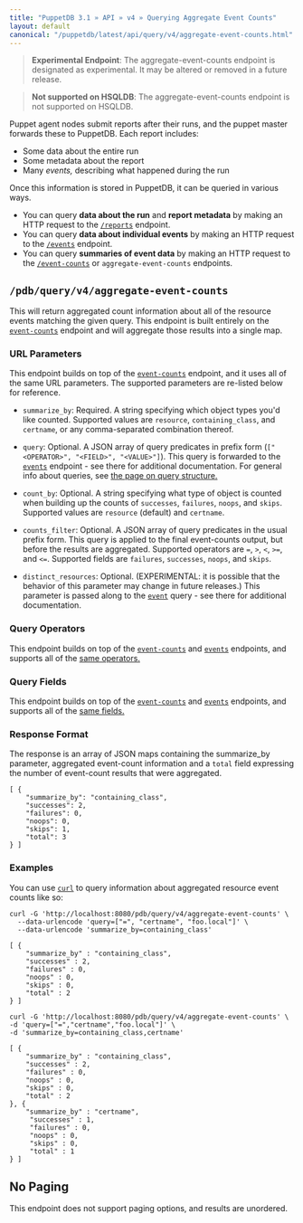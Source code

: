 ```yaml
---
title: "PuppetDB 3.1 » API » v4 » Querying Aggregate Event Counts"
layout: default
canonical: "/puppetdb/latest/api/query/v4/aggregate-event-counts.html"
---
```


[event-counts]: ./event-counts.html
[events]: ./events.html
[curl]: ../curl.html
[query]: ./query.html

> **Experimental Endpoint**: The aggregate-event-counts endpoint is designated
> as experimental. It may be altered or removed in a future release.

> **Not supported on HSQLDB**: The aggregate-event-counts endpoint is not
> supported on HSQLDB.

Puppet agent nodes submit reports after their runs, and the puppet master forwards these to PuppetDB. Each report includes:

* Some data about the entire run
* Some metadata about the report
* Many _events,_ describing what happened during the run

Once this information is stored in PuppetDB, it can be queried in various ways.

* You can query **data about the run** and **report metadata** by making an HTTP request to the [`/reports`](./reports.html) endpoint.
* You can query **data about individual events** by making an HTTP request to the [`/events`][events] endpoint.
* You can query **summaries of event data** by making an HTTP request to the [`/event-counts`][event-counts] or `aggregate-event-counts` endpoints.

## `/pdb/query/v4/aggregate-event-counts`

This will return aggregated count information about all of the resource events matching the given query.
This endpoint is built entirely on the [`event-counts`][event-counts] endpoint and will aggregate those
results into a single map.

### URL Parameters

This endpoint builds on top of the [`event-counts`][event-counts] endpoint, and it uses all of the same URL parameters. The supported parameters are re-listed below for reference.

* `summarize_by`: Required. A string specifying which object types you'd like counted. Supported values are
`resource`, `containing_class`, and `certname`, or any comma-separated
combination thereof.

* `query`: Optional. A JSON array of query predicates in prefix form (`["<OPERATOR>", "<FIELD>", "<VALUE>"]`).
This query is forwarded to the [`events`][events] endpoint - see there for additional documentation.
For general info about queries, see [the page on query structure.][query]

* `count_by`: Optional. A string specifying what type of object is counted when building up the counts of
`successes`, `failures`, `noops`, and `skips`. Supported values are `resource` (default) and `certname`.

* `counts_filter`: Optional. A JSON array of query predicates in the usual prefix form. This query is applied to
the final event-counts output, but before the results are aggregated. Supported operators are `=`, `>`, `<`,
`>=`, and `<=`. Supported fields are `failures`, `successes`, `noops`, and `skips`.

* `distinct_resources`: Optional.  (EXPERIMENTAL: it is possible that the behavior
of this parameter may change in future releases.)  This parameter is passed along
to the [`event`][events] query - see there for additional documentation.

### Query Operators

This endpoint builds on top of the [`event-counts`][event-counts] and [`events`][events] endpoints, and supports all of the [same operators.](./events.html#query-operators)

### Query Fields

This endpoint builds on top of the [`event-counts`][event-counts] and [`events`][events] endpoints, and supports all of the [same fields.](./events.html#query-fields)

### Response Format

The response is an array of JSON maps containing the summarize_by parameter,
aggregated event-count information and a `total` field expressing the number of
event-count results that were aggregated.

    [ {
        "summarize_by": "containing_class",
        "successes": 2,
        "failures": 0,
        "noops": 0,
        "skips": 1,
        "total": 3
    } ]

### Examples

You can use [`curl`][curl] to query information about aggregated resource event counts like so:

    curl -G 'http://localhost:8080/pdb/query/v4/aggregate-event-counts' \
      --data-urlencode 'query=["=", "certname", "foo.local"]' \
      --data-urlencode 'summarize_by=containing_class'

    [ {
        "summarize_by" : "containing_class",
        "successes" : 2,
        "failures" : 0,
        "noops" : 0,
        "skips" : 0,
        "total" : 2
    } ]

    curl -G 'http://localhost:8080/pdb/query/v4/aggregate-event-counts' \
    -d 'query=["=","certname","foo.local"]' \
    -d 'summarize_by=containing_class,certname'

    [ {
        "summarize_by" : "containing_class",
        "successes" : 2,
        "failures" : 0,
        "noops" : 0,
        "skips" : 0,
        "total" : 2
    }, {
        "summarize_by" : "certname",
         "successes" : 1,
         "failures" : 0,
         "noops" : 0,
         "skips" : 0,
         "total" : 1
    } ]

## No Paging

This endpoint does not support paging options, and results are unordered.
